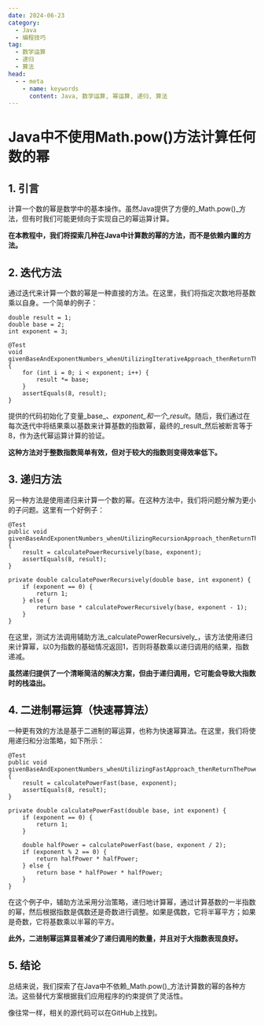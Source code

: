 ```yaml
---
date: 2024-06-23
category:
  - Java
  - 编程技巧
tag:
  - 数学运算
  - 递归
  - 算法
head:
  - - meta
    - name: keywords
      content: Java, 数学运算, 幂运算, 递归, 算法
---
```


# Java中不使用Math.pow()方法计算任何数的幂

## 1. 引言

计算一个数的幂是数学中的基本操作。虽然Java提供了方便的_Math.pow()_方法，但有时我们可能更倾向于实现自己的幂运算计算。

**在本教程中，我们将探索几种在Java中计算数的幂的方法，而不是依赖内置的方法。**

## 2. 迭代方法

通过迭代来计算一个数的幂是一种直接的方法。在这里，我们将指定次数地将基数乘以自身。一个简单的例子：

```
double result = 1;
double base = 2;
int exponent = 3;

@Test
void givenBaseAndExponentNumbers_whenUtilizingIterativeApproach_thenReturnThePower() {
    for (int i = 0; i < exponent; i++) {
        result *= base;
    }
    assertEquals(8, result);
}
```

提供的代码初始化了变量_base_、_exponent_和一个_result_。随后，我们通过在每次迭代中将结果乘以基数来计算基数的指数幂，最终的_result_然后被断言等于8，作为迭代幂运算计算的验证。

**这种方法对于整数指数简单有效，但对于较大的指数则变得效率低下。**

## 3. 递归方法

另一种方法是使用递归来计算一个数的幂。在这种方法中，我们将问题分解为更小的子问题。这里有一个好例子：

```
@Test
public void givenBaseAndExponentNumbers_whenUtilizingRecursionApproach_thenReturnThePower() {
    result = calculatePowerRecursively(base, exponent);
    assertEquals(8, result);
}

private double calculatePowerRecursively(double base, int exponent) {
    if (exponent == 0) {
        return 1;
    } else {
        return base * calculatePowerRecursively(base, exponent - 1);
    }
}
```

在这里，测试方法调用辅助方法_calculatePowerRecursively_，该方法使用递归来计算幂，以0为指数的基础情况返回1，否则将基数乘以递归调用的结果，指数递减。

**虽然递归提供了一个清晰简洁的解决方案，但由于递归调用，它可能会导致大指数时的栈溢出。**

## 4. 二进制幂运算（快速幂算法）

一种更有效的方法是基于二进制的幂运算，也称为快速幂算法。在这里，我们将使用递归和分治策略，如下所示：

```
@Test
public void givenBaseAndExponentNumbers_whenUtilizingFastApproach_thenReturnThePower() {
    result = calculatePowerFast(base, exponent);
    assertEquals(8, result);
}

private double calculatePowerFast(double base, int exponent) {
    if (exponent == 0) {
        return 1;
    }

    double halfPower = calculatePowerFast(base, exponent / 2);
    if (exponent % 2 == 0) {
        return halfPower * halfPower;
    } else {
        return base * halfPower * halfPower;
    }
}
```

在这个例子中，辅助方法采用分治策略，递归地计算幂，通过计算基数的一半指数的幂，然后根据指数是偶数还是奇数进行调整。如果是偶数，它将半幂平方；如果是奇数，它将基数乘以半幂的平方。

**此外，二进制幂运算显著减少了递归调用的数量，并且对于大指数表现良好。**

## 5. 结论

总结来说，我们探索了在Java中不依赖_Math.pow()_方法计算数的幂的各种方法。这些替代方案根据我们应用程序的约束提供了灵活性。

像往常一样，相关的源代码可以在GitHub上找到。